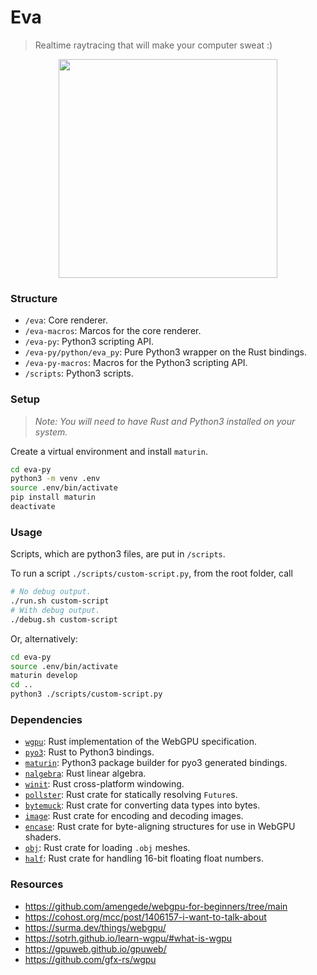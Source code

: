 # Eva

> Realtime raytracing that will make your computer sweat :)

<p align="center">
  <img src="./about/assets/reflection2.png" width="350" height="350">
</p>

### Structure

-   `/eva`: Core renderer.
-   `/eva-macros`: Marcos for the core renderer.
-   `/eva-py`: Python3 scripting API.
-   `/eva-py/python/eva_py`: Pure Python3 wrapper on the Rust bindings.
-   `/eva-py-macros`: Macros for the Python3 scripting API.
-   `/scripts`: Python3 scripts.

### Setup

> _Note: You will need to have Rust and Python3 installed on your system._

Create a virtual environment and install `maturin`.

```bash
cd eva-py
python3 -m venv .env
source .env/bin/activate
pip install maturin
deactivate
```

### Usage

Scripts, which are python3 files, are put in `/scripts`.

To run a script `./scripts/custom-script.py`, from the root folder, call

```bash
# No debug output.
./run.sh custom-script
# With debug output.
./debug.sh custom-script
```

Or, alternatively:

```bash
cd eva-py
source .env/bin/activate
maturin develop
cd ..
python3 ./scripts/custom-script.py
```

### Dependencies

-   [`wgpu`](https://github.com/gfx-rs/wgpu): Rust implementation of the WebGPU specification.
-   [`pyo3`](https://github.com/PyO3/pyo3): Rust to Python3 bindings.
-   [`maturin`](https://github.com/PyO3/maturin): Python3 package builder for pyo3 generated bindings.
-   [`nalgebra`](https://github.com/dimforge/nalgebra): Rust linear algebra.
-   [`winit`](https://github.com/rust-windowing/winit): Rust cross-platform windowing.
-   [`pollster`](https://github.com/zesterer/pollster): Rust crate for statically resolving `Future`s.
-   [`bytemuck`](https://github.com/Lokathor/bytemuck): Rust crate for converting data types into bytes.
-   [`image`](https://github.com/image-rs/image): Rust crate for encoding and decoding images.
-   [`encase`](https://github.com/teoxoy/encase): Rust crate for byte-aligning structures for use in WebGPU shaders.
-   [`obj`](https://github.com/simnalamburt/obj-rs): Rust crate for loading `.obj` meshes.
-   [`half`](https://github.com/starkat99/half-rs): Rust crate for handling 16-bit floating float numbers.

### Resources

-   https://github.com/amengede/webgpu-for-beginners/tree/main
-   https://cohost.org/mcc/post/1406157-i-want-to-talk-about
-   https://surma.dev/things/webgpu/
-   https://sotrh.github.io/learn-wgpu/#what-is-wgpu
-   https://gpuweb.github.io/gpuweb/
-   https://github.com/gfx-rs/wgpu
